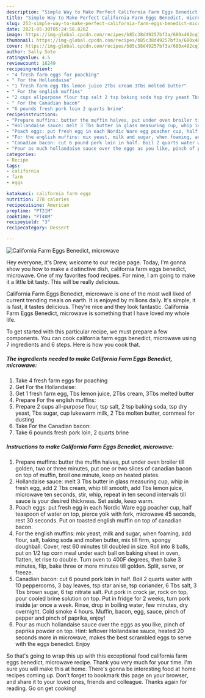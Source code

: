 ```yaml
---
description: "Simple Way to Make Perfect California Farm Eggs Benedict, microwave"
title: "Simple Way to Make Perfect California Farm Eggs Benedict, microwave"
slug: 253-simple-way-to-make-perfect-california-farm-eggs-benedict-microwave
date: 2021-05-30T05:24:58.826Z
image: https://img-global.cpcdn.com/recipes/b85c38d49257bf3a/680x482cq70/california-farm-eggs-benedict-microwave-recipe-main-photo.jpg
thumbnail: https://img-global.cpcdn.com/recipes/b85c38d49257bf3a/680x482cq70/california-farm-eggs-benedict-microwave-recipe-main-photo.jpg
cover: https://img-global.cpcdn.com/recipes/b85c38d49257bf3a/680x482cq70/california-farm-eggs-benedict-microwave-recipe-main-photo.jpg
author: Sally Soto
ratingvalue: 4.5
reviewcount: 16249
recipeingredient:
- "4 fresh farm eggs for poaching"
- " For the Hollandaise"
- "1 fresh farm egg Tbs lemon juice 2Tbs cream 3Tbs melted butter"
- " For the english muffins"
- "2 cups allpurpose flour tsp salt 2 tsp baking soda tsp dry yeast Tbs sugar cup lukewarm milk 2 Tbs molten butter cornmeal for dusting"
- " For the Canadian bacon"
- "6 pounds fresh pork loin 2 quarts brine"
recipeinstructions:
- "Prepare muffins: butter the muffin halves, put under oven broiler till golden, two or three minutes, put one or two slices of canadian bacon on top of muffin, broil one minute, keep on heated plates."
- "Hollandaise sauce: melt 3 Tbs butter in glass measuring cup, whip in fresh egg, add 2 Tbs cream, whip till smooth, add Tbs lemon juice, microwave ten seconds, stir, whip, repeat in ten second intervals till sauce is your desired thickness. Set aside, keep warm."
- "Poach eggs: put fresh egg in each Nordic Ware egg poacher cup, half teaspoon of water on top, pierce yolk with fork, microwave 45 seconds, rest 30 seconds. Put on toasted english muffin on top of canadian bacon."
- "For the english muffins: mix yeast, milk and sugar, when foaming, add flour, salt, baking soda and molten butter, mix till firm, spongy doughball. Cover, rest 60 minutes till doubled in size. Roll into 8 balls, put on 1/2 tsp corn meal under each ball on baking sheet in oven, flatten, let rise to double. Turn oven to 400F degrees, then bake 3 minutes, flip, bake three or more minutes till golden. Split, serve, or freeze."
- "Canadian bacon: cut 6 pound pork loin in half. Boil 2 quarts water with 10 peppercorns, 3 bay leaves, tsp star anise, tsp coriander, 6 Tbs salt, 3 Tbs brown sugar, 6 tsp nitrate salt. Put pork in crock jar, rock on top, pour cooled brine solution on top. Put in fridge for 2 weeks, turn pork inside jar once a week. Rinse, drop in boiling water, few minutes, dry overnight. Cold smoke 4 hours. Muffin, bacon, egg, sauce, pinch of pepper and pinch of paprika, enjoy!"
- "Pour as much hollandaise sauce over the eggs as you like, pinch of paprika powder on top. Hint: leftover Hollandaise sauce, heated 20 seconds more in microwave, makes the best scrambled eggs to serve with the eggs benedict. Enjoy"
categories:
- Recipe
tags:
- california
- farm
- eggs

katakunci: california farm eggs 
nutrition: 278 calories
recipecuisine: American
preptime: "PT21M"
cooktime: "PT48M"
recipeyield: "3"
recipecategory: Dessert

---
```



![California Farm Eggs Benedict, microwave](https://img-global.cpcdn.com/recipes/b85c38d49257bf3a/680x482cq70/california-farm-eggs-benedict-microwave-recipe-main-photo.jpg)

Hey everyone, it's Drew, welcome to our recipe page. Today, I'm gonna show you how to make a distinctive dish, california farm eggs benedict, microwave. One of my favorites food recipes. For mine, I am going to make it a little bit tasty. This will be really delicious.

California Farm Eggs Benedict, microwave is one of the most well liked of current trending meals on earth. It is enjoyed by millions daily. It's simple, it is fast, it tastes delicious. They're nice and they look fantastic. California Farm Eggs Benedict, microwave is something that I have loved my whole life.




To get started with this particular recipe, we must prepare a few components. You can cook california farm eggs benedict, microwave using 7 ingredients and 6 steps. Here is how you cook that.

<!--inarticleads1-->

##### The ingredients needed to make California Farm Eggs Benedict, microwave:

1. Take 4 fresh farm eggs for poaching
1. Get  For the Hollandaise:
1. Get 1 fresh farm egg, Tbs lemon juice, 2Tbs cream, 3Tbs melted butter
1. Prepare  For the english muffins:
1. Prepare 2 cups all-purpose flour, tsp salt, 2 tsp baking soda, tsp dry yeast, Tbs sugar, cup lukewarm milk, 2 Tbs molten butter, cornmeal for dusting
1. Take  For the Canadian bacon:
1. Take 6 pounds fresh pork loin, 2 quarts brine




<!--inarticleads2-->

##### Instructions to make California Farm Eggs Benedict, microwave:

1. Prepare muffins: butter the muffin halves, put under oven broiler till golden, two or three minutes, put one or two slices of canadian bacon on top of muffin, broil one minute, keep on heated plates.
1. Hollandaise sauce: melt 3 Tbs butter in glass measuring cup, whip in fresh egg, add 2 Tbs cream, whip till smooth, add Tbs lemon juice, microwave ten seconds, stir, whip, repeat in ten second intervals till sauce is your desired thickness. Set aside, keep warm.
1. Poach eggs: put fresh egg in each Nordic Ware egg poacher cup, half teaspoon of water on top, pierce yolk with fork, microwave 45 seconds, rest 30 seconds. Put on toasted english muffin on top of canadian bacon.
1. For the english muffins: mix yeast, milk and sugar, when foaming, add flour, salt, baking soda and molten butter, mix till firm, spongy doughball. Cover, rest 60 minutes till doubled in size. Roll into 8 balls, put on 1/2 tsp corn meal under each ball on baking sheet in oven, flatten, let rise to double. Turn oven to 400F degrees, then bake 3 minutes, flip, bake three or more minutes till golden. Split, serve, or freeze.
1. Canadian bacon: cut 6 pound pork loin in half. Boil 2 quarts water with 10 peppercorns, 3 bay leaves, tsp star anise, tsp coriander, 6 Tbs salt, 3 Tbs brown sugar, 6 tsp nitrate salt. Put pork in crock jar, rock on top, pour cooled brine solution on top. Put in fridge for 2 weeks, turn pork inside jar once a week. Rinse, drop in boiling water, few minutes, dry overnight. Cold smoke 4 hours. Muffin, bacon, egg, sauce, pinch of pepper and pinch of paprika, enjoy!
1. Pour as much hollandaise sauce over the eggs as you like, pinch of paprika powder on top. Hint: leftover Hollandaise sauce, heated 20 seconds more in microwave, makes the best scrambled eggs to serve with the eggs benedict. Enjoy




So that's going to wrap this up with this exceptional food california farm eggs benedict, microwave recipe. Thank you very much for your time. I'm sure you will make this at home. There's gonna be interesting food at home recipes coming up. Don't forget to bookmark this page on your browser, and share it to your loved ones, friends and colleague. Thanks again for reading. Go on get cooking!
